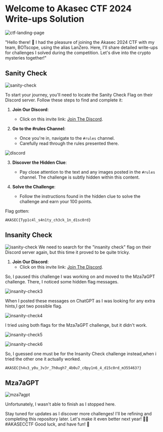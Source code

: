 # Welcome to Akasec CTF 2024 Write-ups Solution

![ctf-landing-page](/images/akasec.png)

"Hello there! 👋 I had the pleasure of joining the Akasec 2024 CTF with my team, BOTscope, using the alias LanZero. Here, I'll share detailed write-ups for challenges I solved during the competition. Let's dive into the crypto mysteries together!"

## Sanity Check
![sanity-check](/images/sanity.png)

To start your journey, you'll need to locate the Sanity Check Flag on their Discord server. Follow these steps to find and complete it:

1. **Join Our Discord**:
   - Click on this invite link: [Join The Discord](https://discord.gg/ycvjdcejMw).

2. **Go to the #rules Channel**:
   - Once you're in, navigate to the `#rules` channel.
   - Carefully read through the rules presented there.

![discord](/images/discord-sanity.png)

3. **Discover the Hidden Clue**:
   - Pay close attention to the text and any images posted in the `#rules` channel. The challenge is subtly hidden within this content.

4. **Solve the Challenge**:
   - Follow the instructions found in the hidden clue to solve the challenge and earn your 100 points.

Flag gotten:
```
AKASEC{Typ1c4l_s4n1ty_ch3ck_1n_d1sc0rd}
```

## Insanity Check
![isanity-check](/images/insanity.png)
We need to search for the "insanity check" flag on their Discord server again, but this time it proved to be quite tricky.
1. **Join Our Discord**:
   - Click on this invite link: [Join The Discord](https://discord.gg/ycvjdcejMw).
  
So, I paused this challenge I was working on and moved to the Mza7aGPT challenge. There, I noticed some hidden flag messages.
  
![insanity-check3](/images/insanity3.png)

When I posted these messages on ChatGPT as I was looking for any extra hints,I got two possible flag.
 
![insanity-check4](/images/insanity4.png)



I tried using both flags for the Mza7aGPT challenge, but it didn't work.


![insanity-check5](/images/insanity5.png)



![insanity-check6](/images/insanity6.png)

So, I guessed one must be for the Insanity Check challenge instead,when i tried the other one it actually worked.



```
AKASEC{h4v3_y0u_3v3r_7h0ugh7_4b0u7_c0py1n6_4_d15c0rd_m355463?}
```

## Mza7aGPT  

![mza7agpt](/images/mza7agpt.png)

Unfortunately, I wasn't able to finish as I stopped here.

Stay tuned for updates as I discover more challenges! I'll be refining and completing this repository later. Let's make it even better next year! 🚀✨ #AKASECCTF
Good luck, and have fun! 🎉
